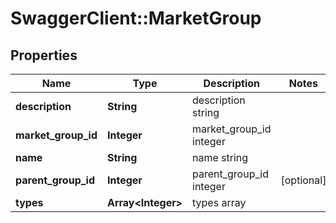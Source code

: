 # SwaggerClient::MarketGroup

## Properties
Name | Type | Description | Notes
------------ | ------------- | ------------- | -------------
**description** | **String** | description string | 
**market_group_id** | **Integer** | market_group_id integer | 
**name** | **String** | name string | 
**parent_group_id** | **Integer** | parent_group_id integer | [optional] 
**types** | **Array&lt;Integer&gt;** | types array | 


